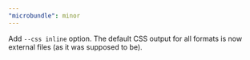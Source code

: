```yaml
---
"microbundle": minor
---
```


Add `--css inline` option. The default CSS output for all formats is now external files (as it was supposed to be).
